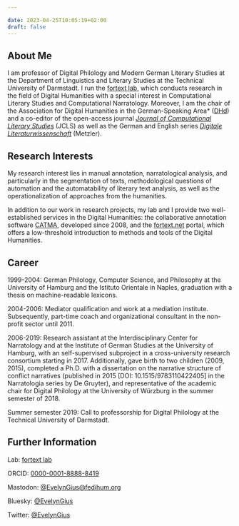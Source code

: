 ```yaml
---

date: 2023-04-25T10:05:19+02:00
draft: false
---
```


## About Me

I am professor of Digital Philology and Modern German Literary Studies at the Department of Linguistics and Literary Studies at the Technical University of Darmstadt. I run the [fortext lab](https://fortext.org), which conducts research in the field of Digital Humanities with a special interest in Computational Literary Studies and Computational Narratology. Moreover, I am the chair of the Association for Digital Humanities in the German-Speaking Area* ([DHd](https://dig-hum.de)) and a co-editor of the open-access journal [*Journal of Computational Literary Studies*](https://jcls.io) (JCLS) as well as the German and English series [*Digitale Literaturwissenschaft*](https://www.springer.com/series/16777) (Metzler). 

## Research Interests

My research interest lies in manual annotation, narratological analysis, and particularly in the segmentation of texts, methodological questions of automation and the automatability of literary text analysis, as well as the operationalization of approaches from the humanities.

In addition to our work in research projects, my lab and I provide two well-established services in the Digital Humanities: the collaborative annotation software [CATMA](https://catme.de/), developed since 2008, and the [fortext.net](https://fortext.net) portal, which offers a low-threshold introduction to methods and tools of the Digital Humanities.



## Career


1999-2004: German Philology, Computer Science, and Philosophy at the University of Hamburg and the Istituto Orientale in Naples, graduation with a thesis on machine-readable lexicons.

2004-2006: Mediator qualification and work at a mediation institute. Subsequently, part-time coach and organizational consultant in the non-profit sector until 2011.

2006-2019: Research assistant at the Interdisciplinary Center for Narratology and at the Institute of German Studies at the University of Hamburg, with an self-supervised subproject in a cross-university research consortium starting in 2017. Additionally, gave birth to two children (2009, 2015), completed a Ph.D. with a dissertation on the narrative structure of conflict narratives (published in 2015 [DOI: 10.1515/9783110422405] in the Narratologia series by De Gruyter), and representative of the academic chair for Digital Philology at the University of Würzburg in the summer semester of 2018.

Summer semester 2019: Call to professorship for Digital Philology at the Technical University of Darmstadt.


## Further Information 
Lab: [fortext lab](https://fortext.org)

ORCID: [0000-0001-8888-8419](http://orcid.org/0000-0001-8888-8419)

Mastodon: [@EvelynGius@fedihum.org](https://fedihum.org/@EvelynGius)

Bluesky: [@EvelynGius](https://bsky.app/profile/evelyngius.bsky.social)

Twitter: [@EvelynGius](https://twitter.com/EvelynGius)


